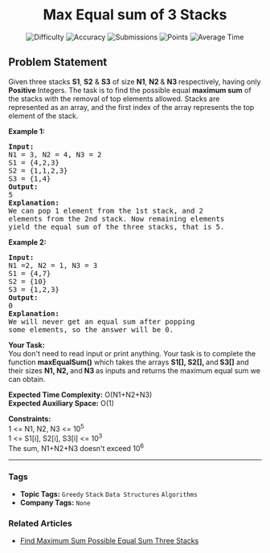 <h1 align="center">Max Equal sum of 3 Stacks</h1>

<p align="center">
  <img alt="Difficulty" title="Difficulty" src="https://custom-icon-badges.demolab.com/badge/Difficulty: Medium-1F222E?style=for-the-badge&logoColor=white&logo=fire"/>
  <img alt="Accuracy" title="Accuracy" src="https://custom-icon-badges.demolab.com/badge/Accuracy: 48.71%25-1F222E?style=for-the-badge&logoColor=white&logo=target"/>
  <img alt="Submissions" title="Submissions" src="https://custom-icon-badges.demolab.com/badge/Submissions: 48K+-1F222E?style=for-the-badge&logoColor=white&logo=repo"/>
  <img alt="Points" title="Points" src="https://custom-icon-badges.demolab.com/badge/Points: 4-1F222E?style=for-the-badge&logoColor=white&logo=award"/>
  <img alt="Average Time" title="Average Time" src="https://custom-icon-badges.demolab.com/badge/Average%20Time: 20m-1F222E?style=for-the-badge&logoColor=white&logo=clock"/>
</p>

## Problem Statement

Given three stacks <b>S1</b>, <b>S2</b> & <b>S3</b> of size <b>N1</b>, <b>N2 </b>& <b>N3 </b>respectively, having only <b>Positive </b>Integers. The task is to find the possible equal <b>maximum sum</b> of the stacks with the removal of top elements allowed. Stacks are represented as an array, and the first index of the array represents the top element of the stack.

<b>Example 1:</b>

<pre><b>Input:
</b>N1 = 3, N2 = 4, N3 = 2
S1 = {4,2,3}
S2 = {1,1,2,3}
S3 = {1,4}<b>
Output:</b>
5<b>
Explanation:
</b>We can pop 1 element from the 1st stack, and 2
elements from the 2nd stack. Now remaining elements
yield the equal sum of the three stacks, that is 5.
</pre>

<b>Example 2:</b>

<pre><b>Input:</b>
N1 =2, N2 = 1, N3 = 3
S1 = {4,7}
S2 = {10}
S3 = {1,2,3}<b>
Output:
</b>0<b>
Explanation:
</b>We will never get an equal sum after popping
some elements, so the answer will be 0.
</pre>

<b>Your Task:</b><br>You don't need to read input or print anything. Your task is to complete the function <b>maxEqualSum()</b> which takes the arrays <b>S1[], S2[], </b>and<b> S3[]</b> and their sizes <b>N1, N2, </b>and<b> N3 </b>as inputs and returns the maximum equal sum we can obtain.

<b>Expected Time Complexity:</b> O(N1+N2+N3)<br><b>Expected Auxiliary Space:</b> O(1)

<b>Constraints:</b><br>1 <= N1, N2, N3 <= 10<sup>5</sup><br>1 <= S1[i], S2[i], S3[i] <= 10<sup>3</sup><br>The sum, N1+N2+N3 doesn't exceed 10<sup>6</sup>


<hr>

### Tags
- **Topic Tags:** `Greedy` `Stack` `Data Structures` `Algorithms`
- **Company Tags:** `None`

### Related Articles
- [Find Maximum Sum Possible Equal Sum Three Stacks](https://www.geeksforgeeks.org/find-maximum-sum-possible-equal-sum-three-stacks/)
